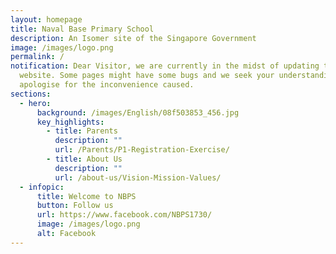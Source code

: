 ```yaml
---
layout: homepage
title: Naval Base Primary School
description: An Isomer site of the Singapore Government
image: /images/logo.png
permalink: /
notification: Dear Visitor, we are currently in the midst of updating the
  website. Some pages might have some bugs and we seek your understanding and
  apologise for the inconvenience caused.
sections:
  - hero:
      background: /images/English/08f503853_456.jpg
      key_highlights:
        - title: Parents
          description: ""
          url: /Parents/P1-Registration-Exercise/
        - title: About Us
          description: ""
          url: /about-us/Vision-Mission-Values/
  - infopic:
      title: Welcome to NBPS
      button: Follow us
      url: https://www.facebook.com/NBPS1730/
      image: /images/logo.png
      alt: Facebook
---
```

